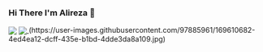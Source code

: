 ### Hi There I'm Alireza 👋
<a href="https://github.com/AlirezaGhabashyan">
<img align="center" src="https://github-readme-stats.vercel.app/api?username=AlirezaGhabashyan&show_icons=true&count_private=true&include_all_commits=true&theme=dark" /></a>

<a href="https://github.com/AlirezaGhabashyan">
<img align="center" src="https://github-readme-stats.vercel.app/api/top-langs/?username=AlirezaGhabashyan&&theme=dark" />
</a>
(https://user-images.githubusercontent.com/97885961/169610682-4ed4ea12-dcff-435e-b1bd-4dde3da8a109.jpg)

